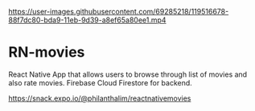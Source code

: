 
https://user-images.githubusercontent.com/69285218/119516678-88f7dc80-bda9-11eb-9d39-a8ef65a80ee1.mp4

# RN-movies

React Native App that allows users to browse through list of movies and also rate movies. 
Firebase Cloud Firestore for backend. 

https://snack.expo.io/@philanthalim/reactnativemovies
